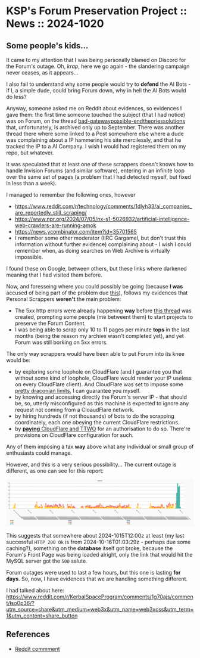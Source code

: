 # KSP's Forum Preservation Project :: News :: 2024-1020

## Some people's kids...

It came to my attention that I was being personally blamed on Discord for the Forum's outage. Oh, *krap*, here we go again - the slandering campaign never ceases, as it appears...

I also fail to understand why some people would try to **defend** the AI Bots - if I, a simple dude, could bring Forum down, why in hell the AI Bots would do less?

Anyway, someone asked me on Reddit about evidences, so evidences I gave them: the first time someone touched the subject (that I had notice) was on Forum, on the thread [bad-gatewaypossible-endtheoriessolutions](https://web.archive.org/web/20240919134316/https://forum.kerbalspaceprogram.com/topic/225145-bad-gatewaypossible-endtheoriessolutions/) that, unfortunately, is archived only up to September. There was another thread there where some linked to a Post somewhere else where a dude was complaining about a IP hammering his site mercilessly, and that he tracked the IP to a AI Company. I wish I would had registered them on my repo, but whatever.

It was speculated that at least one of these scrappers doesn't knows how to handle Invision Forums (and similar software), entering in an infinite loop over the same set of pages (a problem that I had detected myself, but fixed in less than a week).

I managed to remember the following ones, however

* https://www.reddit.com/r/technology/comments/1dlyh33/ai_companies_are_reportedly_still_scraping/
* https://www.npr.org/2024/07/05/nx-s1-5026932/artificial-intelligence-web-crawlers-are-running-amok
* https://news.ycombinator.com/item?id=35701565
* I remember some other moderator (IIRC Gargamel, but don't trust this information without further evidence) complaining about - I wish I could remember when, as doing searches on Web Archive is virtually impossible.

I found these on Google, between others, but these links where darkened meaning that I had visited them before.

Now, and foresseing where you could possibly be going (because **I was** accused of being part of the problem due [this](https://github.com/net-lisias-ksp/KSP-Forum-Preservation-Project)), follows my evidences that Personal Scrappers **weren't** the main problem:

* The 5xx http errors were already happening **way** before [this thread](https://web.archive.org/web/20240926115726/https://forum.kerbalspaceprogram.com/topic/225365-an-update-of-sorts-from-your-forum-moderation-team/) was created, prompting some people (me betweent them) to start projects to preserve the Forum Content.
* I was being able to scrap only 10 to 11 pages per minute **tops** in the last months (being the reason my archive wasn't completed yet), and yet Forum was still borking on 5xx errors.

The only way scrappers would have been able to put Forum into its knee would be:

* by exploring some loophole on CloudFlare (and I guarantee you that without some kind of loophole, CloudFlare would render your IP useless on every  CloudFlare client). And CloudFlare was set to impose some [pretty draconian limits](https://blog.cloudflare.com/declaring-your-aindependence-block-ai-bots-scrapers-and-crawlers-with-a-single-click/), I can guarantee you myself.
* by knowing and accessing directly the Forum's server IP - that should be, so, utterly misconfigured as this machine is expected to ignore any request not coming from a CloaudFlare network.
* by hiring hundreds (if not thousands) of bots to do the scrapping coordinately, each one obeying the current CloudFlare restrictions.
* by [**paying** CloudFlare and TTWO](https://techcrunch.com/2024/09/23/cloudflares-new-marketplace-will-let-websites-charge-ai-bots-for-scraping/) for an authorisation to do so. There're provisions on CloudFlare configuration for such.

Any of them imposing a tax **way** above what any individual or small group of enthusiasts could manage.

However, and this is a very serious possibility... The current outage is different, as one can see for this report:

![20241016.Events.png](../../../../torrent/reports/report_chart/20241016.Events.png)

This suggests that somewhere about 2024-1015T12:00z at least (my last successful `HTTP 200 Ok` is from 2024-10-16T01:03:29z - perhaps due some caching?), something on the **database** itself got broke, because the Forum's Front Page was being loaded alright, only the link that would hit the MySQL server got the `500` salute.

Forum outages were used to last a few hours, but this one is lasting **for days**. So, now, I have evidences that we are handling something different.

I had talked about here: https://www.reddit.com/r/KerbalSpaceProgram/comments/1g70ajs/comment/lso0p36/?utm_source=share&utm_medium=web3x&utm_name=web3xcss&utm_term=1&utm_content=share_button


## References

* [Reddit commment](https://www.reddit.com/r/KerbalSpaceProgram/comments/1g87r8v/comment/lswj9va/?utm_source=share&utm_medium=web3x&utm_name=web3xcss&utm_term=1&utm_content=share_button)
